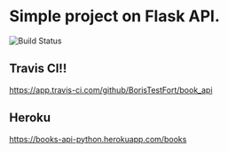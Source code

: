 # Simple project on Flask API.
![Build Status](https://travis-ci.com/BorisTestFort/book_api.svg?branch=main)
## Travis CI!!
https://app.travis-ci.com/github/BorisTestFort/book_api
## Heroku
https://books-api-python.herokuapp.com/books
